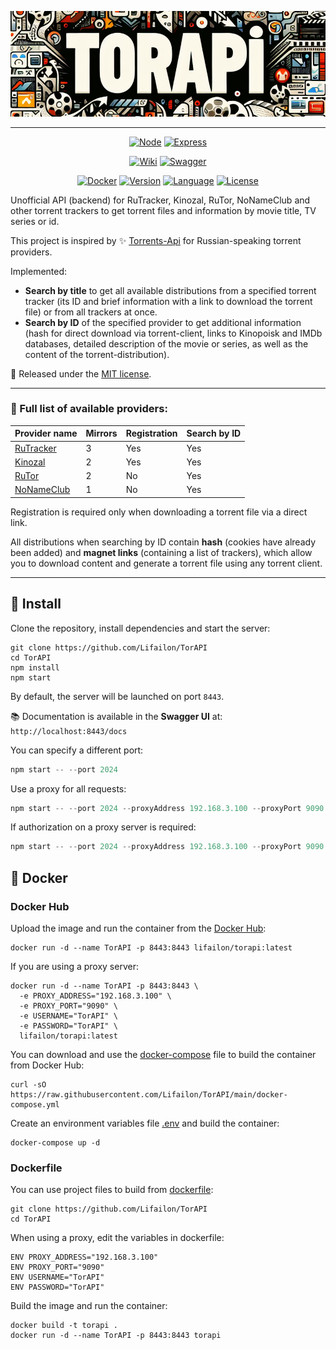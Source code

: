 <p align="center">
    <img src="logo.png" alt="Image alt">
</p>

---

<p align="center">
    <a href="https://github.com/nodejs/node"><img title="Node" src="https://img.shields.io/badge/node.js-6DA55F?style=for-the-badge&logo=node.js&logoColor=white"></a>
    <a href="https://github.com/expressjs/express"><img title="Express" src="https://img.shields.io/badge/express.js-%23404d59.svg?style=for-the-badge&logo=express&logoColor=%2361DAFB"></a>
</p>

<p align="center">
    <a href="https://github.com/Lifailon/TorAPI/wiki/%F0%9F%93%9A-API-Documentation"><img title="Wiki" src="https://img.shields.io/badge/API_Static_Docs-009CAB.svg?style=for-the-badge&logo=wikipedia&logoColor=white"></a>
    <a href="swagger.js"><img title="Swagger" src="https://img.shields.io/badge/-Swagger-%23Clojure?style=for-the-badge&logo=swagger&logoColor=white"></a>
</p>

<p align="center">
    <a href="https://hub.docker.com/r/lifailon/torapi"><img title="Docker"src="https://img.shields.io/docker/image-size/lifailon/torapi?&color=blue&label=Docker%20Image"></a>
    <a href="https://github.com/Lifailon/TorAPI"><img title="Version"src="https://img.shields.io/github/v/tag/lifailon/TorAPI?logo=GitHub&color=green&label=Version"></a>
    <a href="https://github.com/Lifailon/TorAPI"><img title="Language"src="https://img.shields.io/github/languages/top/lifailon/TorAPI?logo=javascript&color=gold"></a>
    <a href="https://github.com/Lifailon/TorAPI/blob/main/LICENSE"><img title="License"src="https://img.shields.io/github/license/lifailon/TorAPI?logo=Readme&color=white&label=License"></a>
</p>

Unofficial API (backend) for RuTracker, Kinozal, RuTor, NoNameClub and other torrent trackers to get torrent files and information by movie title, TV series or id.

This project is inspired by ✨ [Torrents-Api](https://github.com/Ryuk-me/Torrents-Api) for Russian-speaking torrent providers.

Implemented:

- **Search by title** to get all available distributions from a specified torrent tracker (its ID and brief information with a link to download the torrent file) or from all trackers at once.
- **Search by ID** of the specified provider to get additional information (hash for direct download via torrent-client, links to Kinopoisk and IMDb databases, detailed description of the movie or series, as well as the content of the torrent-distribution).

📄 Released under the [MIT license](https://github.com/Lifailon/TorAPI/blob/rsa/LICENSE).

---

### 🔗 Full list of available providers:

| Provider name                       | Mirrors | Registration | Search by ID |
| -                                   | -       | -            | -            |
| [RuTracker](https://rutracker.org)  | 3       | Yes          | Yes          |
| [Kinozal](https://kinozal.tv)       | 2       | Yes          | Yes          |
| [RuTor](https://rutor.info)         | 2       | No           | Yes          |
| [NoNameClub](https://nnmclub.to)    | 1       | No           | Yes          |

Registration is required only when downloading a torrent file via a direct link.

All distributions when searching by ID contain **hash** (cookies have already been added) and **magnet links** (containing a list of trackers), which allow you to download content and generate a torrent file using any torrent client.

---

## 🚀 Install

Clone the repository, install dependencies and start the server:

```shell
git clone https://github.com/Lifailon/TorAPI
cd TorAPI
npm install
npm start
```

By default, the server will be launched on port `8443`.

📚 Documentation is available in the **Swagger UI** at: `http://localhost:8443/docs`

You can specify a different port:

```js
npm start -- --port 2024
```

Use a proxy for all requests:

```js
npm start -- --port 2024 --proxyAddress 192.168.3.100 --proxyPort 9090
```

If authorization on a proxy server is required:

```js
npm start -- --port 2024 --proxyAddress 192.168.3.100 --proxyPort 9090 --username TorAPI --password TorAPI
```

## 🐳 Docker

### Docker Hub

Upload the image and run the container from the [Docker Hub](https://hub.docker.com/repository/docker/lifailon/torapi/general):

```shell
docker run -d --name TorAPI -p 8443:8443 lifailon/torapi:latest
```

If you are using a proxy server:

```shell
docker run -d --name TorAPI -p 8443:8443 \
  -e PROXY_ADDRESS="192.168.3.100" \
  -e PROXY_PORT="9090" \
  -e USERNAME="TorAPI" \
  -e PASSWORD="TorAPI" \
  lifailon/torapi:latest
```

You can download and use the [docker-compose](docker-compose.yml) file to build the container from Docker Hub:

```shell
curl -sO https://raw.githubusercontent.com/Lifailon/TorAPI/main/docker-compose.yml
```

Create an environment variables file [.env](.env) and build the container:

```shell
docker-compose up -d
```

### Dockerfile

You can use project files to build from [dockerfile](dockerfile):

```shell
git clone https://github.com/Lifailon/TorAPI
cd TorAPI
```

When using a proxy, edit the variables in dockerfile:

```shell
ENV PROXY_ADDRESS="192.168.3.100"
ENV PROXY_PORT="9090"
ENV USERNAME="TorAPI"
ENV PASSWORD="TorAPI"
```

Build the image and run the container:

```shell
docker build -t torapi .
docker run -d --name TorAPI -p 8443:8443 torapi
```